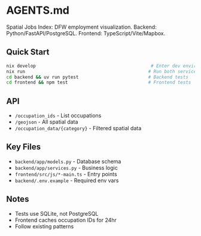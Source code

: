 # AGENTS.md

Spatial Jobs Index: DFW employment visualization. Backend: Python/FastAPI/PostgreSQL. Frontend: TypeScript/Vite/Mapbox.

## Quick Start
```bash
nix develop                                           # Enter dev environment
nix run                                              # Run both services
cd backend && uv run pytest                          # Backend tests
cd frontend && npm test                              # Frontend tests
```

## API
- `/occupation_ids` - List occupations
- `/geojson` - All spatial data
- `/occupation_data/{category}` - Filtered spatial data

## Key Files
- `backend/app/models.py` - Database schema
- `backend/app/services.py` - Business logic
- `frontend/src/js/*-main.ts` - Entry points
- `backend/.env.example` - Required env vars

## Notes
- Tests use SQLite, not PostgreSQL
- Frontend caches occupation IDs for 24hr
- Follow existing patterns
